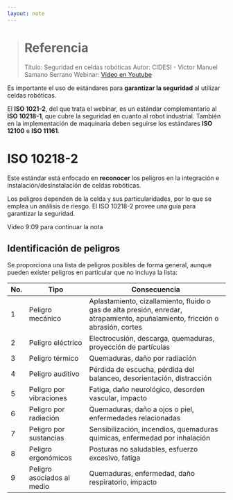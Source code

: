 ```yaml
---
layout: note
---
```


> # Referencia
> Título: Seguridad en celdas robóticas
> Autor: CIDESI - Victor Manuel Samano Serrano
> Webinar: [Video en Youtube](https://www.youtube.com/watch?v=AtNxx-jaIt4)

Es importante el uso de estándares para **garantizar la seguridad** al utilizar celdas robóticas.

El **ISO 1021-2**, del que trata el webinar, es un estándar complementario al **ISO 10218-1**, que cubre la seguridad en cuanto al robot industrial. También en la implementación de maquinaria deben seguirse los estándares **ISO 12100** e **ISO 11161**.

# ISO 10218-2

Este estándar está enfocado en **reconocer** los peligros en la integración e instalación/desinstalación de celdas robóticas.

Los peligros dependen de la celda y sus particularidades, por lo que se emplea un análisis de riesgo. El ISO 10218-2 provee una guía para garantizar la seguridad.

Video 9:09 para continuar la nota


## Identificación de peligros
Se proporciona una lista de peligros posibles de forma general, aunque pueden exister peligros en particular que no incluya la lista:

| No. | Tipo                       | Consecuencia                                                                                                                  |
| -   | -                          | -                                                                                                                             |
| 1   | Peligro mecánico           | Aplastamiento, cizallamiento, fluido o gas de alta presión, enredar, atrapamiento, apuñalamiento, fricción o abrasión, cortes |
| 2   | Peligro eléctrico          | Electrocusión, descarga, quemaduras, proyección de partículas                                                                 |
| 3   | Peligro térmico            | Quemaduras, daño por radiación                                                                                                |
| 4   | Peligro auditivo           | Pérdida de escucha, pérdida del balanceo, desorientación, distracción                                                         |
| 5   | Peligro por vibraciones    | Fatiga, daño neurológico, desorden vascular, impacto                                                                          |
| 6   | Peligro por radiación      | Quemaduras, daño a ojos o piel, enfermedades relacionadas                                                                     |
| 7   | Peligro por sustancias     | Sensibilización, incendios, quemaduras químicas, enfermedad por inhalación                                                    |
| 8   | Peligro ergonómicos        | Posturas no saludables, esfuerzo excesivo, fatiga                                                                             |
| 9   | Peligro asociados al medio | Quemaduras, enfermedad, daño respiratorio, impacto                                                                            |

